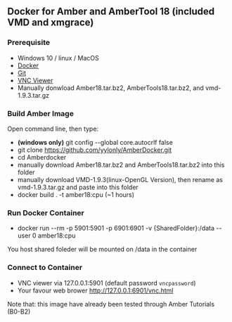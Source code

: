 ## Docker for Amber and AmberTool 18 (included VMD and xmgrace)


### Prerequisite

* Windows 10 / linux / MacOS
* [Docker](https://www.docker.com/products/docker-desktop)
* [Git](https://git-scm.com/download/win) 
* [VNC Viewer](https://www.realvnc.com/en/connect/download/viewer/)
* Manually donwload Amber18.tar.bz2, AmberTools18.tar.bz2, and vmd-1.9.3.tar.gz

### Build Amber Image

Open command line, then type:

* **(windows only)** git config --global core.autocrlf false 
* git clone https://github.com/yylonly/AmberDocker.git
* cd Amberdocker
* manually download Amber18.tar.bz2 and AmberTools18.tar.bz2 into this folder 
* manually download VMD-1.9.3(linux-OpenGL Version), then rename as vmd-1.9.3.tar.gz and paste into this folder
* docker build . -t amber18:cpu (~1 hours)

### Run Docker Container

* docker run --rm -p 5901:5901 -p 6901:6901 -v {SharedFolder}:/data --user 0  amber18:cpu

You host shared foleder will be mounted on /data in the container

### Connect to Container

* VNC viewer via 127.0.0.1:5901 (default password `vncpassword`)
* Your favour web brower http://127.0.0.1:6901/vnc.html 

Note that: this image have already been tested through Amber Tutorials (B0-B2)
